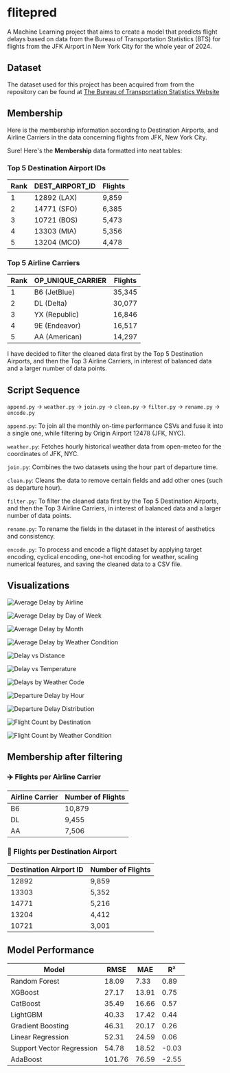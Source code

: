 # flitepred

A Machine Learning project that aims to create a model that predicts flight delays based on data from the Bureau of Transportation Statistics (BTS) for flights from the JFK Airport in New York City for the whole year of 2024.

## Dataset

The dataset used for this project has been acquired from from the repository can be found at [The Bureau of Transportation Statistics Website](https://transtats.bts.gov/DL_SelectFields.aspx?gnoyr_VQ=FGJ&QO_fu146_anzr=b0-gvzr)

## Membership

Here is the membership information according to Destination Airports, and Airline Carriers in the data concerning flights from JFK, New York City.

Sure! Here's the **Membership** data formatted into neat tables:

### Top 5 Destination Airport IDs

| Rank | DEST_AIRPORT_ID       | Flights |
|------|-----------------------|---------|
| 1    | 12892 (LAX)           | 9,859   |
| 2    | 14771 (SFO)           | 6,385   |
| 3    | 10721 (BOS)           | 5,473   |
| 4    | 13303 (MIA)           | 5,356   |
| 5    | 13204 (MCO)           | 4,478   |

### Top 5 Airline Carriers

| Rank | OP_UNIQUE_CARRIER  | Flights |
|------|--------------------|---------|
| 1    | B6 (JetBlue)       | 35,345  |
| 2    | DL (Delta)         | 30,077  |
| 3    | YX (Republic)      | 16,846  |
| 4    | 9E (Endeavor)      | 16,517  |
| 5    | AA (American)      | 14,297  |

I have decided to filter the cleaned data first by the Top 5 Destination Airports, and then the Top 3 Airline Carriers, in interest of balanced data and a larger number of data points.

## Script Sequence

`append.py` -> `weather.py` -> `join.py` -> `clean.py` -> `filter.py` -> `rename.py` -> `encode.py`

`append.py`: To join all the monthly on-time performance CSVs and fuse it into a single one, while filtering by Origin Airport 12478 (JFK, NYC).

`weather.py`: Fetches hourly historical weather data from open-meteo for the coordinates of JFK, NYC.

`join.py`: Combines the two datasets using the hour part of departure time.

`clean.py`: Cleans the data to remove certain fields and add other ones (such as departure hour).

`filter.py`: To filter the cleaned data first by the Top 5 Destination Airports, and then the Top 3 Airline Carriers, in interest of balanced data and a larger number of data points.

`rename.py`: To rename the fields in the dataset in the interest of aesthetics and consistency.

`encode.py`: To process and encode a flight dataset by applying target encoding, cyclical encoding, one-hot encoding for weather, scaling numerical features, and saving the cleaned data to a CSV file.

## Visualizations

![Average Delay by Airline](model/plots/average_delay_by_airline.png)

![Average Delay by Day of Week](model/plots/average_delay_by_day_of_week.png)

![Average Delay by Month](model/plots/average_delay_by_month.png)

![Average Delay by Weather Condition](model/plots/average_delay_by_weather_condition.png)

![Delay vs Distance](model/plots/delay_vs_distance.png)

![Delay vs Temperature](model/plots/delay_vs_temperature.png)

![Delays by Weather Code](model/plots/delays_by_weather_code.png)

![Departure Delay by Hour](model/plots/departure_delay_by_hour.png)

![Departure Delay Distribution](model/plots/departure_delay_distribution.png)

![Flight Count by Destination](model/plots/flight_count_by_destination.png)

![Flight Count by Weather Condition](model/plots/)

## Membership after filtering

### ✈️ Flights per Airline Carrier

| Airline Carrier | Number of Flights |
|-----------------|-------------------|
| B6              | 10,879            |
| DL              | 9,455             |
| AA              | 7,506             |

### 🛬 Flights per Destination Airport

| Destination Airport ID | Number of Flights |
|------------------------|-------------------|
| 12892                  | 9,859             |
| 13303                  | 5,352             |
| 14771                  | 5,216             |
| 13204                  | 4,412             |
| 10721                  | 3,001             |

## Model Performance

| Model                  | RMSE      | MAE        | R²            |
|------------------------|-----------|------------|---------------|
| Random Forest          | 18.09     | 7.33       | 0.89          |
| XGBoost                | 27.17     | 13.91      | 0.75          |
| CatBoost               | 35.49     | 16.66      | 0.57          |
| LightGBM               | 40.33     | 17.42      | 0.44          |
| Gradient Boosting      | 46.31     | 20.17      | 0.26          |
| Linear Regression      | 52.31     | 24.59      | 0.06          |
| Support Vector Regression | 54.78  | 18.52      | -0.03         |
| AdaBoost               | 101.76    | 76.59      | -2.55         |
